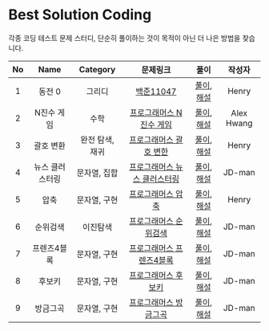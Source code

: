# Best Solution Coding

각종 코딩 테스트 문제 스터디, 단순히 풀이하는 것이 목적이 아닌 더 나은 방법을 찾습니다.

|No|Name|Category|문제링크|풀이|작성자|
|:-:|:---:|:--------:|:------:|:--:|:-----:|
|1|동전 0|그리디|[백준11047](https://www.acmicpc.net/problem/11047)|[풀이](Solutions/BOJ/Greedy/BOJ11047.swift), [해설](https://blog.naver.com/raphaelra44/222546195826)|Henry|
|2|N진수 게임|수학|[프로그래머스 N진수 게임](https://programmers.co.kr/learn/courses/30/lessons/17687)|[풀이](Solutions/Programmers/Math/Ngame.swift), [해설](https://cksgh.tistory.com/entry/N%EC%A7%84%EC%88%98-%EA%B2%8C%EC%9E%84-Swift)|Alex Hwang|
|3|괄호 변환|완전 탐색, 재귀|[프로그래머스 괄호 변한](https://programmers.co.kr/learn/courses/30/lessons/60058)|[풀이](Solutions/Programmers/Recursive/BracketTranslate.swift), [해설](https://blog.naver.com/raphaelra44/222566491277)|Henry|
|4|뉴스 클러스터링|문자열, 집합|[프로그래머스 뉴스 클러스터링](https://programmers.co.kr/learn/courses/30/lessons/17677)|[풀이](Solutions/Programmers/Set/News/README.md), [해설](Solutions/Programmers/Set/News/README.md)|JD-man|
|5|압축|문자열, 구현|[프로그래머스 압축](https://programmers.co.kr/learn/courses/30/lessons/17684)|[풀이](Solutions/Programmers/String/Compress.swift), [해설](https://blog.naver.com/raphaelra44/222591530538)|Henry|
|6|순위검색|이진탐색|[프로그래머스 순위검색](https://programmers.co.kr/learn/courses/30/lessons/72412)|[풀이](Solutions/Programmers/BinarySearch/SearchRank.md), [해설](Solutions/Programmers/BinarySearch/SearchRank.md)|JD-man|
|7|프렌즈4블록|문자열, 구현|[프로그래머스 프렌즈4블록](https://programmers.co.kr/learn/courses/30/lessons/17679)|[풀이](Solutions/Programmers/Recursive/4Block.md), [해설](Solutions/Programmers/Recursive/4Block.md)|JD-man|
|8|후보키|문자열, 구현|[프로그래머스 후보키](https://programmers.co.kr/learn/courses/30/lessons/42890)|[풀이](Solutions/Programmers/String/CandidateKey.md), [해설](Solutions/Programmers/String/CandidateKey.md)|JD-man|
|9|방금그곡|문자열, 구현|[프로그래머스 방금그곡](https://programmers.co.kr/learn/courses/30/lessons/17683)|[풀이](Solutions/Programmers/String/ThatSong.md), [해설](Solutions/Programmers/String/ThatSong.md)|JD-man|